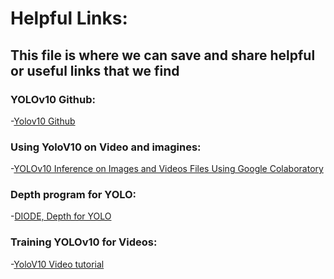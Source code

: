 # Helpful Links:
## This file is where we can save and share helpful or useful links that we find
### YOLOv10 Github:
-[Yolov10 Github](https://github.com/THU-MIG/yolov10)

### Using YoloV10 on Video and imagines:
-[YOLOv10 Inference on Images and Videos Files Using Google Colaboratory](https://www.youtube.com/watch?v=YWpMgVGk2Y8) 

### Depth program for YOLO:
-[DIODE, Depth for YOLO](https://github.com/ultralytics/ultralytics/issues/6920)

### Training YOLOv10 for Videos:

-[YoloV10 Video tutorial](https://www.linkedin.com/posts/pyresearch_yolov10-how-to-train-for-object-detection-activity-7201118390420180992-2nX7)
